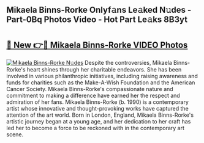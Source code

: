 ## Mikaela Binns-Rorke Onlyf𝚊ns Le𝚊ked N𝚞des - Part-0Bq Photos Video - Hot Part Le𝚊ks 8B3yt

# <h2><a href="http://ab29567.deff.icu/?id=Mikaela+Binns-Rorke">🔗 New 👉🔴 Mikaela Binns-Rorke VIDEO Photos</a></h2>

[![Mikaela Binns-Rorke N𝚞des](https://i.imgur.com/rIISA9y.gif)](http://ab29567.deff.icu/?id=Mikaela+Binns-Rorke)
Despite the controversies, Mikaela Binns-Rorke's heart shines through her charitable endeavors. She has been involved in various philanthropic initiatives, including raising awareness and funds for charities such as the Make-A-Wish Foundation and the American Cancer Society. Mikaela Binns-Rorke's compassionate nature and commitment to making a difference have earned her the respect and admiration of her fans. Mikaela Binns-Rorke (b. 1990) is a contemporary artist whose innovative and thought-provoking works have captured the attention of the art world. Born in London, England, Mikaela Binns-Rorke's artistic journey began at a young age, and her dedication to her craft has led her to become a force to be reckoned with in the contemporary art scene.
